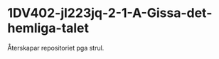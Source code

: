 1DV402-jl223jq-2-1-A-Gissa-det-hemliga-talet
============================================

Återskapar repositoriet pga strul.
